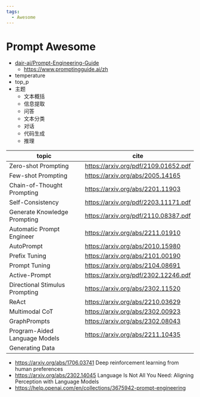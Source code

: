 ```yaml
---
tags:
  - Awesome
---
```


# Prompt Awesome

- [dair-ai/Prompt-Engineering-Guide](https://github.com/dair-ai/Prompt-Engineering-Guide)
  - https://www.promptingguide.ai/zh
- temperature
- top_p
- 主题
  - 文本概括
  - 信息提取
  - 问答
  - 文本分类
  - 对话
  - 代码生成
  - 推理

| topic                          | cite                                 |
| ------------------------------ | ------------------------------------ |
| Zero-shot Prompting            | https://arxiv.org/pdf/2109.01652.pdf |
| Few-shot Prompting             | https://arxiv.org/abs/2005.14165     |
| Chain-of-Thought Prompting     | https://arxiv.org/abs/2201.11903     |
| Self-Consistency               | https://arxiv.org/pdf/2203.11171.pdf |
| Generate Knowledge Prompting   | https://arxiv.org/pdf/2110.08387.pdf |
| Automatic Prompt Engineer      | https://arxiv.org/abs/2211.01910     |
| AutoPrompt                     | https://arxiv.org/abs/2010.15980     |
| Prefix Tuning                  | https://arxiv.org/abs/2101.00190     |
| Prompt Tuning                  | https://arxiv.org/abs/2104.08691     |
| Active-Prompt                  | https://arxiv.org/pdf/2302.12246.pdf |
| Directional Stimulus Prompting | https://arxiv.org/abs/2302.11520     |
| ReAct                          | https://arxiv.org/abs/2210.03629     |
| Multimodal CoT                 | https://arxiv.org/abs/2302.00923     |
| GraphPrompts                   | https://arxiv.org/abs/2302.08043     |
| Program-Aided Language Models  | https://arxiv.org/abs/2211.10435     |
| Generating Data                |

- https://arxiv.org/abs/1706.03741
  Deep reinforcement learning from human preferences
- https://arxiv.org/abs/2302.14045
  Language Is Not All You Need: Aligning Perception with Language Models
- https://help.openai.com/en/collections/3675942-prompt-engineering
